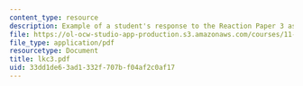 ```yaml
---
content_type: resource
description: Example of a student's response to the Reaction Paper 3 assignment.
file: https://ol-ocw-studio-app-production.s3.amazonaws.com/courses/11-368-environmental-justice-fall-2004/33dd1de63ad1332f707bf04af2c0af17_lkc3.pdf
file_type: application/pdf
resourcetype: Document
title: lkc3.pdf
uid: 33dd1de6-3ad1-332f-707b-f04af2c0af17
---
```

